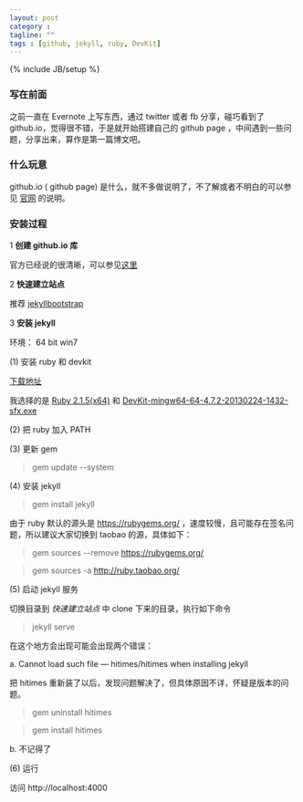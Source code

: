 ```yaml
---
layout: post
category : 
tagline: ""
tags : [github, jekyll, ruby, DevKit]
---
```

{% include JB/setup %}

### 写在前面

之前一直在 Evernote 上写东西，通过 twitter 或者 fb 分享，碰巧看到了 github.io，觉得很不错，于是就开始搭建自己的 github page ，中间遇到一些问题，分享出来，算作是第一篇博文吧。

### 什么玩意

github.io ( github page) 是什么，就不多做说明了，不了解或者不明白的可以参见 [官网](https://pages.github.com/) 的说明。

### 安装过程
1 **创建 github.io 库**

官方已经说的很清晰，可以参见[这里](https://pages.github.com/)

2 **快速建立站点**

推荐 [jekyllbootstrap](http://jekyllbootstrap.com/)

3 **安装 jekyll**

环境： 64 bit win7

(1) 安装 ruby 和  devkit

[下载地址]( http://rubyinstaller.org/downloads/)

我选择的是 [Ruby 2.1.5(x64)](http://dl.bintray.com/oneclick/rubyinstaller/rubyinstaller-2.1.5-x64.exe?direct) 和 [DevKit-mingw64-64-4.7.2-20130224-1432-sfx.exe
](http://cdn.rubyinstaller.org/archives/devkits/DevKit-mingw64-64-4.7.2-20130224-1432-sfx.exe)

(2) 把 ruby 加入 PATH

(3) 更新 gem

> gem update --system

(4) 安装 jekyll

> gem install jekyll

由于 ruby 默认的源头是 https://rubygems.org/ ，速度较慢，且可能存在签名问题，所以建议大家切换到 taobao 的源，具体如下：

> gem sources --remove https://rubygems.org/ 

> gem sources -a http://ruby.taobao.org/

(5) 启动 jekyll 服务

切换目录到 *快速建立站点* 中 clone 下来的目录，执行如下命令

> jekyll serve

在这个地方会出现可能会出现两个错误：

a.  Cannot load such file — hitimes/hitimes when installing jekyll

把 hitimes 重新装了以后，发现问题解决了，但具体原因不详，怀疑是版本的问题。

> gem uninstall hitimes

> gem install hitimes

b. 不记得了


(6) 运行

访问 http://localhost:4000



